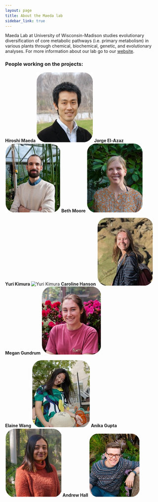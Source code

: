 ```yaml
---
layout: page
title: About the Maeda lab
sidebar_link: true
---
```


Maeda Lab at University of Wisconsin-Madison studies evolutionary diversification of core metabolic pathways (i.e. primary metabolism) in various plants through chemical, biochemical, genetic, and evolutionary analyses. For more information about our lab go to our [website](https://maeda.botany.wisc.edu/).

### People working on the projects:

**Hiroshi Maeda** ![Hiroshi Maeda](category/hiroshi.jpg)    **Jorge El-Azaz** ![Jorge El-Azaz](category/jorge.jpg)    **Beth Moore** ![Beth Moore](category/beth.jpg) 

**Yuri Kimura** ![Yuri Kimura](category/Yuri.jpg)   **Caroline Hanson** ![Caroline Hanson](category/caroline.jpg)    **Megan Gundrum** ![Megan Gundrum](category/megan.jpg)

**Elaine Wang** ![Elaine Wang](category/elaine.jpg)     **Anika Gupta** ![Anika Gupta](category/anika.jpg)    **Andrew Hall** ![Andrew Hall](category/andrew.jpg)
